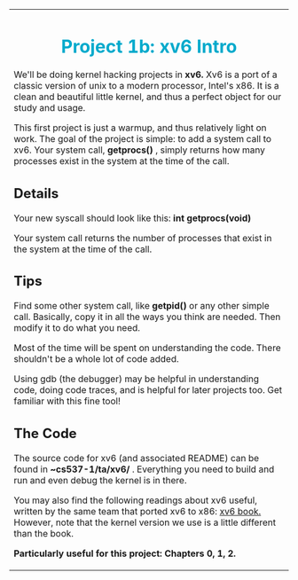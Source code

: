 <center>

<table>

<tbody>

<tr>

<td width="500pt">

<center><font color="#00aacc">

# Project 1b: xv6 Intro

</font></center>

We'll be doing kernel hacking projects in **xv6.** Xv6 is a port of a classic version of unix to a modern processor, Intel's x86\. It is a clean and beautiful little kernel, and thus a perfect object for our study and usage.

This first project is just a warmup, and thus relatively light on work. The goal of the project is simple: to add a system call to xv6\. Your system call, **getprocs()** , simply returns how many processes exist in the system at the time of the call.

## Details

Your new syscall should look like this: **int getprocs(void)**

Your system call returns the number of processes that exist in the system at the time of the call.

## Tips

Find some other system call, like **getpid()** or any other simple call. Basically, copy it in all the ways you think are needed. Then modify it to do what you need.

Most of the time will be spent on understanding the code. There shouldn't be a whole lot of code added.

Using gdb (the debugger) may be helpful in understanding code, doing code traces, and is helpful for later projects too. Get familiar with this fine tool!

## The Code

The source code for xv6 (and associated README) can be found in **~cs537-1/ta/xv6/** . Everything you need to build and run and even debug the kernel is in there.

You may also find the following readings about xv6 useful, written by the same team that ported xv6 to x86: [xv6 book.](https://pdos.csail.mit.edu/6.828/2014/xv6/book-rev8.pdf) However, note that the kernel version we use is a little different than the book.

**Particularly useful for this project: Chapters 0, 1, 2.**

</td>

</tr>

</tbody>

</table>

</center>
